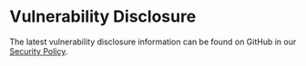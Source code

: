 # Vulnerability Disclosure

The latest vulnerability disclosure information can be found on GitHub in our
[Security Policy](https://github.com/psf/requests/blob/main/.github/SECURITY.md).
